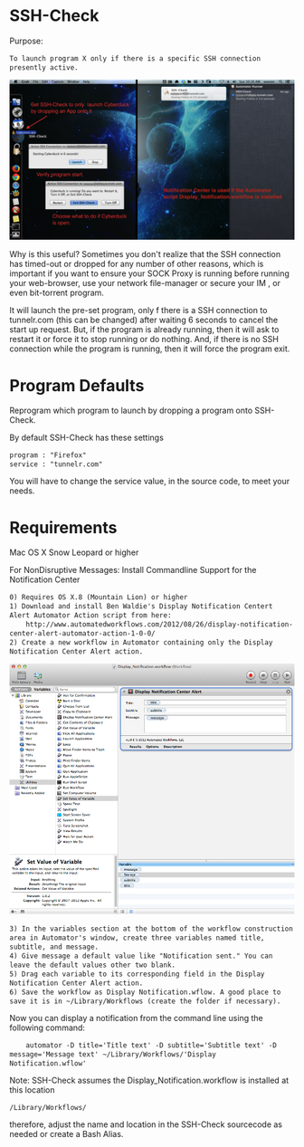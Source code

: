 SSH-Check
=====
Purpose: 

	To launch program X only if there is a specific SSH connection presently active.

<img src="https://github.com/xeoron/SSH-Check/blob/master/images/sshcheck_screenshot.png?raw=true"/>

Why is this useful?
Sometimes you don't realize that the SSH connection has timed-out or dropped for any number of other reasons, which is important if you want to ensure your SOCK Proxy is running before running your web-browser, use your network file-manager or secure your IM , or even bit-torrent program.

It will launch the pre-set program, only f there is a SSH connection to tunnelr.com (this can be changed) after waiting 6 seconds to cancel the start up request. But, if the program is already running, then it will ask to restart it or force it to stop running or do nothing. And, if there is no SSH connection while the program is running, then it will force the program exit.

Program Defaults
======
Reprogram which program to launch by dropping a program onto SSH-Check.

By default SSH-Check has these settings

	program : "Firefox"
	service : "tunnelr.com"

You will have to change the service value, in the source code, to meet your needs.


Requirements
=====
Mac OS X Snow Leopard or higher

For NonDisruptive Messages: Install Commandline Support for the Notification Center

	0) Requires OS X.8 (Mountain Lion) or higher
	1) Download and install Ben Waldie's Display Notification Centert Alert Automator Action script from here:
		http://www.automatedworkflows.com/2012/08/26/display-notification-center-alert-automator-action-1-0-0/	
	2) Create a new workflow in Automator containing only the Display Notification Center Alert action.
	
<img src="https://github.com/xeoron/SSH-Check/blob/master/images/automator_nc_workflow.png?raw=true"/>

	3) In the variables section at the bottom of the workflow construction area in Automator's window, create three variables named title, subtitle, and message.
	4) Give message a default value like "Notification sent." You can leave the default values other two blank.
	5) Drag each variable to its corresponding field in the Display Notification Center Alert action.
	6) Save the workflow as Display Notification.wflow. A good place to save it is in ~/Library/Workflows (create the folder if necessary).

Now you can display a notification from the command line using the following command:

		automator -D title='Title text' -D subtitle='Subtitle text' -D message='Message text' ~/Library/Workflows/'Display Notification.wflow'  

Note: SSH-Check assumes the Display_Notification.workflow is installed at this location

	/Library/Workflows/

therefore, adjust the name and location in the SSH-Check sourcecode as needed or create a Bash Alias.
	